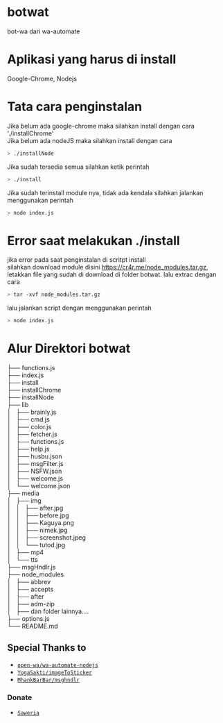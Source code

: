 # botwat
bot-wa dari wa-automate<br>
# Aplikasi yang harus di install
Google-Chrome, Nodejs
# Tata cara penginstalan
Jika belum ada google-chrome maka silahkan install dengan cara './installChrome'<br>
Jika belum ada nodeJS maka silahkan install dengan cara 
```bash
> ./installNode
```
Jika sudah tersedia semua silahkan ketik perintah
```bash
> ./install
```
Jika sudah terinstall module nya, tidak ada kendala silahkan jalankan menggunakan perintah
```bash
> node index.js
```
# Error saat melakukan ./install
jika error pada saat penginstalan di scritpt install<br>
silahkan download module disini https://cr4r.me/node_modules.tar.gz, letakkan file yang sudah di download di folder botwat. lalu extrac dengan cara <br>
```bash
> tar -xvf node_modules.tar.gz
```
lalu jalankan script dengan menggunakan perintah
```bash
> node index.js
```
# Alur Direktori botwat
├── functions.js <br>
├── index.js <br>
├── install <br>
├── installChrome <br>
├── installNode <br>
├── lib <br>
│   ├── brainly.js <br>
│   ├── cmd.js <br>
│   ├── color.js <br>
│   ├── fetcher.js <br>
│   ├── functions.js <br>
│   ├── help.js <br>
│   ├── husbu.json <br>
│   ├── msgFilter.js <br>
│   ├── NSFW.json <br>
│   ├── welcome.js <br>
│   └── welcome.json <br>
├── media <br>
│   ├── img <br>
│   │   ├── after.jpg <br>
│   │   ├── before.jpg <br>
│   │   ├── Kaguya.png <br>
│   │   ├── nimek.jpg <br>
│   │   ├── screenshot.jpeg <br>
│   │   └── tutod.jpg <br>
│   ├── mp4 <br>
│   └── tts <br>
├── msgHndlr.js <br>
├── node_modules <br>
│   ├── abbrev <br>
│   ├── accepts <br>
│   ├── after <br>
│   ├── adm-zip <br>
│   ├── dan folder lainnya.... <br>
├── options.js <br>
└── README.md <br>

## Special Thanks to
* [`open-wa/wa-automate-nodejs`](https://github.com/open-wa/wa-automate-nodejs)
* [`YogaSakti/imageToSticker`](https://github.com/YogaSakti/imageToSticker)
* [`MhankBarBar/msghndlr`](https://github.com/MhankBarBar/whatsapp-bot)

### Donate
* [`Saweria`](https://saweria.co/donate/cr4r)
